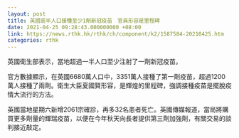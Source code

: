 ```yaml
---
layout: post
title: 英國逾半人口接種至少1劑新冠疫苗　官員形容是里程碑
date: 2021-04-25 09:28:43.000000000 +08:00
link: https://news.rthk.hk/rthk/ch/component/k2/1587584-20210425.htm
categories: rthk
---
```


英國衛生部表示，當地超過一半人口至少注射了一劑新冠疫苗。

官方數據顯示，在英國6680萬人口中，3351萬人接種了第一劑疫苗，超過1200萬人接種了兩劑。衛生大臣夏國賢形容，是輝煌的里程碑，強調接種疫苗是擺脫疫情大流行的方法。

英國當地星期六新增2061宗確診，再多32名患者死亡。英國傳媒報道，當局將購買更多劑量的輝瑞疫苗，以便在今年秋天向長者提供第三劑加強劑，有關交易的談判接近敲定。
